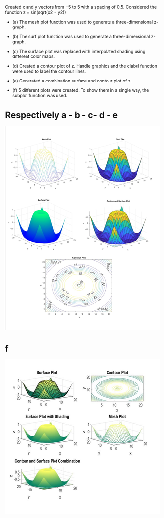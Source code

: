 Created x and y vectors from −5 to 5 with a spacing of 0.5. Considered the function z = sin(sqrt(x2 + y2))

* (a) The mesh plot function was used to generate a three-dimensional z-graph.

* (b) The surf plot function was used to generate a three-dimensional z-graph.
* (c) The surface plot was replaced with interpolated shading using different color maps.
* (d) Created a contour plot of z. Handle graphics and the clabel function were used to label the contour lines.
* (e) Generated a combination surface and contour plot of z.
* (f) 5 different plots were created. To show them in a single way, the subplot function was used.
# Respectively a - b - c- d - e
![](a_b_c_d_e.png)
# f
![](f.png)